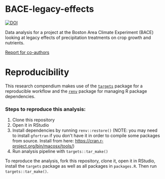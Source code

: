 # BACE-legacy-effects

<!-- badges: start -->
[![DOI](https://zenodo.org/badge/370156054.svg)](https://zenodo.org/badge/latestdoi/370156054)

<!-- badges: end -->

Data analysis for a project at the Boston Area Climate Experiment (BACE) looking at legacy effects of precipitation treatments on crop growth and nutrients.

[Report for co-authors](https://aariq.github.io/BACE-legacy-effects/results.html)

# Reproducibility

This research compendium makes use of the [`targets`](https://books.ropensci.org/targets/) package for a reproducible workflow and the [`renv`](https://rstudio.github.io/renv/articles/renv.html) package for managing R package dependencies.

### Steps to reproduce this analysis:

1. Clone this repository
2. Open it in RStudio
3. Install dependencies by running `renv::restore()` (NOTE: you may need to install `gfortran` if you don't have it in order to compile some packages from source.  Install from here: https://cran.r-project.org/bin/macosx/tools/)
4. Run analysis pipeline with `targets::tar_make()`

To reproduce the analysis, fork this repository, clone it, open it in RStudio, install the `targets` package as well as all packages in `packages.R`. Then run `targets::tar_make()`.